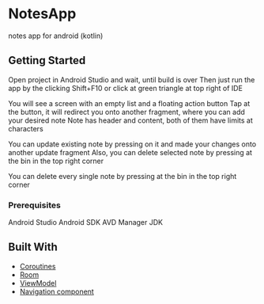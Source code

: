 # NotesApp

notes app for android (kotlin)

## Getting Started

Open project in Android Studio and wait, until build is over
Then just run the app by the clicking Shift+F10 or click at green triangle at top right of IDE

You will see a screen with an empty list and a floating action button
Tap at the button, it will redirect you onto another fragment, where you can add your desired note
Note has header and content, both of them have limits at characters

You can update existing note by pressing on it and made your changes onto another update fragment
Also, you can delete selected note by pressing at the bin in the top right corner

You can delete every single note by pressing at the bin in the top right corner

### Prerequisites

Android Studio
Android SDK
AVD Manager
JDK

## Built With

* [Coroutines](https://kotlinlang.org/docs/reference/coroutines-overview.html)
* [Room](https://developer.android.com/topic/libraries/architecture/room)
* [ViewModel](https://developer.android.com/topic/libraries/architecture/viewmodel)
* [Navigation component](https://developer.android.com/guide/navigation)
